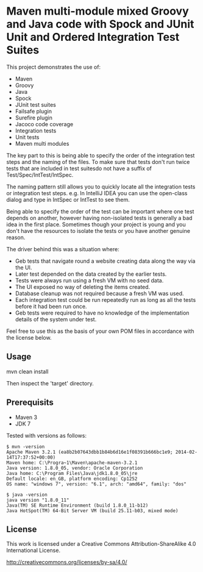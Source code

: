 # Maven multi-module mixed Groovy and Java code with Spock and JUnit Unit and Ordered Integration Test Suites

This project demonstrates the use of:

* Maven
* Groovy
* Java
* Spock
* JUnit test suites
* Failsafe plugin
* Surefire plugin
* Jacoco code coverage
* Integration tests
* Unit tests
* Maven multi modules

The key part to this is being able to specify the order of the integration test steps and the naming of
the files.  To make sure that tests don't run twice tests that are included in test suitesdo not have
a suffix of Test/Spec/IntTest/IntSpec.

The naming pattern still allows you to quickly locate all the integration tests or integration test steps.
e.g. In IntelliJ IDEA you can use the open-class dialog and type in IntSpec or IntTest to see them.

Being able to specify the order of the test can be important where one test depends on another, however
having non-isolated tests is generally a bad idea in the first place.  Sometimes though your project is
young and you don't have the resources to isolate the tests or you have another genuine reason.

The driver behind this was a situation where:
* Geb tests that navigate round a website creating data along the way via the UI.
* Later test depended on the data created by the earlier tests.
* Tests were always run using a fresh VM with no seed data.
* The UI exposed no way of deleting the items created. 
* Database cleanup was not required because a fresh VM was used.
* Each integration test could be run repeatedly run as long as all the tests before it had been run once.
* Geb tests were required to have no knowledge of the implementation details of the system under test.

Feel free to use this as the basis of your own POM files in accordance with the license below.

## Usage

mvn clean install

Then inspect the 'target' directory.

## Prerequisits

* Maven 3
* JDK 7

Tested with versions as follows:

```
$ mvn -version
Apache Maven 3.2.1 (ea8b2b07643dbb1b84b6d16e1f08391b666bc1e9; 2014-02-14T17:37:52+00:00)
Maven home: C:\Progra~1\Maven\apache-maven-3.2.1
Java version: 1.8.0_05, vendor: Oracle Corporation
Java home: C:\Program Files\Java\jdk1.8.0_05\jre
Default locale: en_GB, platform encoding: Cp1252
OS name: "windows 7", version: "6.1", arch: "amd64", family: "dos"

$ java -version
java version "1.8.0_11"
Java(TM) SE Runtime Environment (build 1.8.0_11-b12)
Java HotSpot(TM) 64-Bit Server VM (build 25.11-b03, mixed mode)
```

## License

This work is licensed under a Creative Commons Attribution-ShareAlike 4.0 International License.

http://creativecommons.org/licenses/by-sa/4.0/


